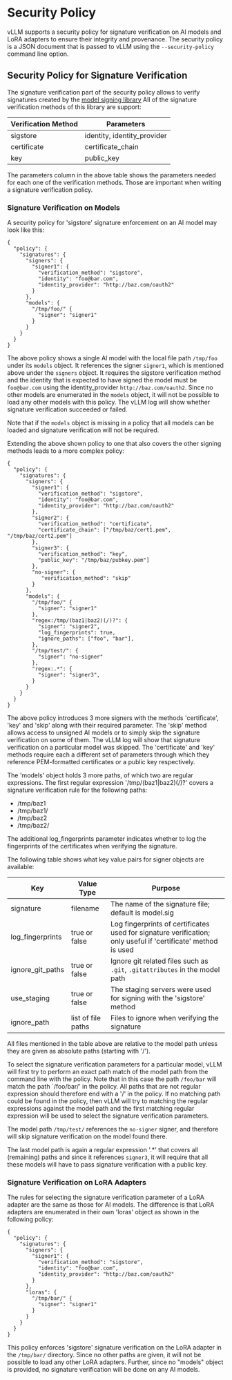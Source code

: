 # Security Policy

vLLM supports a security policy for signature verification on AI models and
LoRA adapters to ensure their integrity and provenance. The security policy is a
JSON document that is passed to vLLM using the `--security-policy` command
line option.

## Security Policy for Signature Verification

The signature verification part of the security policy allows to verify
signatures created by the
[model signing library](https://github.com/sigstore/model-transparency)
All of the signature verification methods of this library are support:

| Verification Method | Parameters  |
|---------------------|-------------|
| sigstore    | identity, identity_provider |
| certificate | certificate_chain |
| key         | public_key |

The parameters column in the above table shows the parameters needed
for each one of the verification methods. Those are important when writing
a signature verification policy.

### Signature Verification on Models

A security policy for 'sigstore' signature enforcement on an AI model may
look like this:

```text
{
  "policy": {
    "signatures": {
      "signers": {
        "signer1": {
          "verification_method": "sigstore",
          "identity": "foo@bar.com",
          "identity_provider": "http://baz.com/oauth2"
        }
      },
      "models": {
        "/tmp/foo/" {
          "signer": "signer1"
        }
      }
    }
  }
}
```

The above policy shows a single AI model with the local file path `/tmp/foo`
under its `models` object. It references the signer `signer1`, which is
mentioned above under the `signers` object. It requires the sigstore
verification method and the identity that is expected to have signed the
model must be `foo@bar.com` using the identity_provider `http://baz.com/oauth2`.
Since no other models are enumerated in the `models` object, it will not be
possible to load any other models with this policy. The vLLM log will show
whether signature verification succeeded or failed.

Note that if the `models` object is missing in a policy that all models
can be loaded and signature verification will not be required.

Extending the above shown policy to one that also covers the other signing
methods leads to a more complex policy:

```text
{
  "policy": {
    "signatures": {
      "signers": {
        "signer1": {
          "verification_method": "sigstore",
          "identity": "foo@bar.com",
          "identity_provider": "http://baz.com/oauth2"
        },
        "signer2": {
          "verification_method": "certificate",
          "certificate_chain": ["/tmp/baz/cert1.pem", "/tmp/baz/cert2.pem"]
        },
        "signer3": {
          "verification_method": "key",
          "public_key": "/tmp/baz/pubkey.pem"]
        },
        "no-signer": {
           "verification_method": "skip"
        }
      },
      "models": {
        "/tmp/foo/" {
          "signer": "signer1"
        },
        "regex:/tmp/(baz1|baz2)(/)?": {
          "signer": "signer2",
          "log_fingerprints": true,
          "ignore_paths": ["foo", "bar"],
        },
        "/tmp/test/": {
          "signer": "no-signer"
        },
        "regex:.*": {
          "signer": "signer3",
        }
      }
    }
  }
}
```

The above policy introduces 3 more signers with the methods 'certificate',
'key' and 'skip' along with their required parameter. The 'skip' method
allows access to unsigned AI models or to simply skip the signature
verification on some of them. The vLLM log will show that signature
verification on a particular model was skipped. The 'certificate' and 'key'
methods require each a different set of parameters through which they
reference PEM-formatted certificates or a public key respectively.

The 'models' object holds 3 more paths, of which two are regular
expressions. The first regular expression '/tmp/(baz1|baz2)(/)?' covers
a signature verification rule for the following paths:

- /tmp/baz1
- /tmp/baz1/
- /tmp/baz2
- /tmp/baz2/

The additional log_fingerprints parameter indicates whether to log
the fingerprints of the certificates when verifying the signature.

The following table shows what key value pairs for signer objects are
available:

| Key  | Value Type | Purpose |
|------|------------|---------|
| signature        | filename      | The name of the signature file; default is model.sig |
| log_fingerprints | true or false | Log fingerprints of certificates used for signature verification; only useful if 'certificate' method is used |
| ignore_git_paths | true or false | Ignore git related files such as `.git`, `.gitattributes` in the model path |
| use_staging      | true or false | The staging servers were used for signing with the 'sigstore' method |
| ignore_path      | list of file paths | Files to ignore when verifying the signature |

All files mentioned in the table above are relative to the model path unless they
are given as absolute paths (starting with '/').

To select the signature verification parameters for a particular model,
vLLM will first try to perform an exact path match of the model path from
the command line with the policy. Note that in this case the path `/foo/bar`
will match the path `/foo/bar/' in the policy. All paths that are not
regular expression should therefore end with a '/' in the policy. If no
matching path could be found in the policy, then vLLM will try to matching
the regular expressions against the model path and the first matching regular
expression will be used to select the signature verification parameters.

The model path `/tmp/test/` references the `no-signer` signer, and therefore
will skip signature verification on the model found there.

The last model path is again a regular expression '.*' that covers all
(remaining) paths and since it references `signer3`, it will require that
all these models will have to pass signature verification with a public key.

### Signature Verification on LoRA Adapters

The rules for selecting the signature verification parameter of a LoRA
adapter are the same as those for AI models. The difference is that LoRA
adapters are enumerated in their own 'loras' object as shown in the
following policy:

```text
{
  "policy": {
    "signatures": {
      "signers": {
        "signer1": {
          "verification_method": "sigstore",
          "identity": "foo@bar.com",
          "identity_provider": "http://baz.com/oauth2"
        }
      },
      "loras": {
        "/tmp/bar/" {
          "signer": "signer1"
        }
      }
    }
  }
}
```

This policy enforces 'sigstore' signature verification on the LoRA adapter
in the `/tmp/bar/` directory. Since no other paths are given, it will not
be possible to load any other LoRA adapters. Further, since no "models"
object is provided, no signature verification will be done on any AI models.
